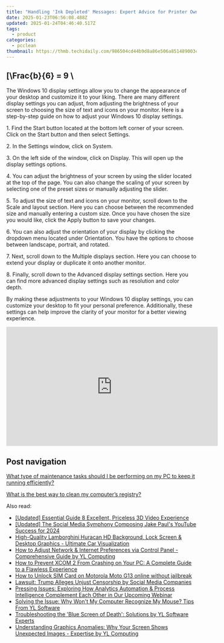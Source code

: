 ```yaml
---
title: "Handling 'Ink Depleted' Messages: Expert Advice for Printer Owners by YL Software Solutions"
date: 2025-01-23T06:56:08.488Z
updated: 2025-01-24T04:46:40.517Z
tags:
  - product
categories:
  - pcclean
thumbnail: https://thmb.techidaily.com/986504cd44b9d8a86e506a851489003cdb37fac4314ef47bdf65ab2174d555e1.jpg
---
```


## \[\Frac{b}{6} = 9 \

The Windows 10 display settings allow you to change the appearance of your desktop and customize it to your liking. There are many different display settings you can adjust, from adjusting the brightness of your screen to choosing the size of text and icons on your monitor. Here is a step-by-step guide on how to adjust your Windows 10 display settings. 

1\. Find the Start button located at the bottom left corner of your screen. Click on the Start button and then select Settings.

2\. In the Settings window, click on System.

3\. On the left side of the window, click on Display. This will open up the display settings options. 

4\. You can adjust the brightness of your screen by using the slider located at the top of the page. You can also change the scaling of your screen by selecting one of the preset sizes or manually adjusting the slider.

5\. To adjust the size of text and icons on your monitor, scroll down to the Scale and layout section. Here you can choose between the recommended size and manually entering a custom size. Once you have chosen the size you would like, click the Apply button to save your changes.

6\. You can also adjust the orientation of your display by clicking the dropdown menu located under Orientation. You have the options to choose between landscape, portrait, and rotated.

7\. Next, scroll down to the Multiple displays section. Here you can choose to extend your display or duplicate it onto another monitor.

8\. Finally, scroll down to the Advanced display settings section. Here you can find more advanced display settings such as resolution and color depth. 

By making these adjustments to your Windows 10 display settings, you can customize your desktop to fit your personal preference. Additionally, these settings can help improve the clarity of your monitor for a better viewing experience.

<!-- affiliate ads begin -->
<iframe width="560" height="315" src="https://www.youtube.com/embed/sn2STvYRVb8?si=Z-XhJJ1Mc-Em5Kqy" title="YouTube video player" frameborder="0" allow="accelerometer; autoplay; clipboard-write; encrypted-media; gyroscope; picture-in-picture; web-share" referrerpolicy="strict-origin-when-cross-origin" allowfullscreen></iframe>
<!-- affiliate ads end -->

## Post navigation

[What type of maintenance tasks should I be performing on my PC to keep it running efficiently?](https://tools.techidaily.com/pcclean/products/)

[What is the best way to clean my computer’s registry?](https://tools.techidaily.com/pcclean/products/)

<ins class="adsbygoogle"
     style="display:block"
     data-ad-format="autorelaxed"
     data-ad-client="ca-pub-7571918770474297"
     data-ad-slot="1223367746"></ins>

<ins class="adsbygoogle"
     style="display:block"
     data-ad-client="ca-pub-7571918770474297"
     data-ad-slot="8358498916"
     data-ad-format="auto"
     data-full-width-responsive="true"></ins>

<span class="atpl-alsoreadstyle">Also read:</span>
<div><ul>
<li><a href="https://fox-direct.techidaily.com/updated-essential-guide-8-excellent-priceless-3d-video-experience/"><u>[Updated] Essential Guide 8 Excellent, Priceless 3D Video Experience</u></a></li>
<li><a href="https://youtube-blog.techidaily.com/ed-the-social-media-symphony-composing-jake-pauls-youtube-success-for-2024/"><u>[Updated] The Social Media Symphony Composing Jake Paul's YouTube Success for 2024</u></a></li>
<li><a href="https://discover-bits.techidaily.com/high-quality-lamborghini-huracan-hd-background-lock-screen-and-desktop-graphics-ultimate-car-visualization/"><u>High-Quality Lamborghini Huracan HD Background, Lock Screen & Desktop Graphics - Ultimate Car Visualization</u></a></li>
<li><a href="https://discover-bits.techidaily.com/how-to-adjust-network-and-internet-preferences-via-control-panel-comprehensive-guide-by-yl-computing/"><u>How to Adjust Network & Internet Preferences via Control Panel - Comprehensive Guide by YL Computing</u></a></li>
<li><a href="https://win-answers.techidaily.com/how-to-prevent-xcom-2-from-crashing-on-your-pc-a-complete-guide-to-a-flawless-experience/"><u>How to Prevent XCOM 2 From Crashing on Your PC: A Complete Guide to a Flawless Experience</u></a></li>
<li><a href="https://sim-unlock.techidaily.com/how-to-unlock-sim-card-on-motorola-moto-g13-online-without-jailbreak-by-drfone-android/"><u>How to Unlock SIM Card on Motorola Moto G13 online without jailbreak</u></a></li>
<li><a href="https://facebook.techidaily.com/lawsuit-trump-alleges-unjust-censorship-by-social-media-companies/"><u>Lawsuit: Trump Alleges Unjust Censorship by Social Media Companies</u></a></li>
<li><a href="https://discover-blog.techidaily.com/pressing-issues-exploring-how-analytics-automation-and-process-intelligence-complement-each-other-in-our-upcoming-webinar/"><u>Pressing Issues: Exploring How Analytics Automation & Process Intelligence Complement Each Other in Our Upcoming Webinar</u></a></li>
<li><a href="https://discover-bits.techidaily.com/solving-the-issue-why-wont-my-computer-recognize-my-mouse-tips-from-yl-software/"><u>Solving the Issue: Why Won't My Computer Recognize My Mouse? Tips From YL Software</u></a></li>
<li><a href="https://discover-bits.techidaily.com/troubleshooting-the-blue-screen-of-death-solutions-by-yl-software-experts/"><u>Troubleshooting the 'Blue Screen of Death': Solutions by YL Software Experts</u></a></li>
<li><a href="https://discover-bits.techidaily.com/understanding-graphics-anomalies-why-your-screen-shows-unexpected-images-expertise-by-yl-computing/"><u>Understanding Graphics Anomalies: Why Your Screen Shows Unexpected Images - Expertise by YL Computing</u></a></li>
</ul></div>


